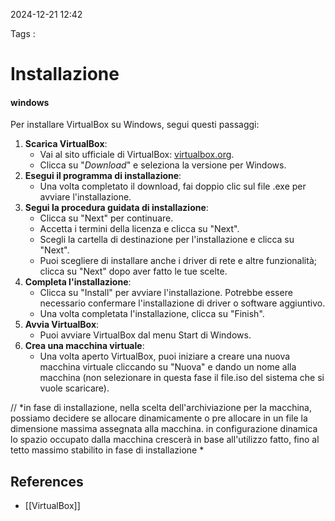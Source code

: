 2024-12-21 12:42

Tags :

# Installazione

#### windows 
Per installare VirtualBox su Windows, segui questi passaggi:

1. **Scarica VirtualBox**:
    - Vai al sito ufficiale di VirtualBox: [virtualbox.org](https://www.virtualbox.org).
    - Clicca su "*Download*" e seleziona la versione per Windows.
2. **Esegui il programma di installazione**:
    - Una volta completato il download, fai doppio clic sul file .exe per avviare l'installazione.
3. **Segui la procedura guidata di installazione**:
    - Clicca su "Next" per continuare.
    - Accetta i termini della licenza e clicca su "Next".
    - Scegli la cartella di destinazione per l'installazione e clicca su "Next".
    - Puoi scegliere di installare anche i driver di rete e altre funzionalità; clicca su "Next" dopo aver fatto le tue scelte.
4. **Completa l'installazione**:
    - Clicca su "Install" per avviare l'installazione. Potrebbe essere necessario confermare l'installazione di driver o software aggiuntivo.
    - Una volta completata l'installazione, clicca su "Finish".
5. **Avvia VirtualBox**:
    - Puoi avviare VirtualBox dal menu Start di Windows.
6. **Crea una macchina virtuale**:
    - Una volta aperto VirtualBox, puoi iniziare a creare una nuova macchina virtuale cliccando su "Nuova" e dando un nome alla macchina (non selezionare in questa fase il file.iso del sistema che si vuole scaricare).

// *in fase di installazione, nella scelta dell'archiviazione per la macchina, possiamo decidere se allocare dinamicamente o pre allocare in un file la dimensione massima assegnata alla macchina. in configurazione dinamica lo spazio occupato dalla macchina crescerà in base all'utilizzo fatto, fino al tetto massimo stabilito in fase di installazione *
## References

- [[VirtualBox]]